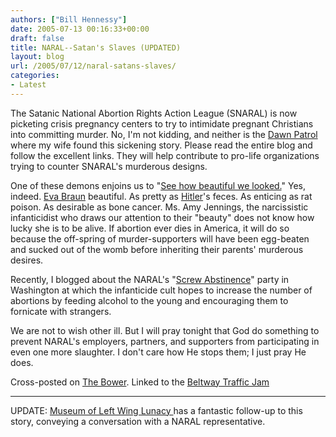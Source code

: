```yaml
---
authors: ["Bill Hennessy"]
date: 2005-07-13 00:16:33+00:00
draft: false
title: NARAL--Satan's Slaves (UPDATED)
layout: blog
url: /2005/07/12/naral-satans-slaves/
categories:
- Latest
---
```


The Satanic National Abortion Rights Action League (SNARAL) is now picketing crisis pregnancy centers to try to intimidate pregnant Christians into committing murder.  No, I'm not kidding, and neither is the [Dawn Patrol ](https://www.dawneden.com/2005/07/naral-pickets-crisis-pregnancy-center.html)where my wife found this sickening story.  Please read the entire blog and follow the  excellent links.  They will help contribute to pro-life organizations trying to counter SNARAL's murderous designs.

One of these demons enjoins us to "[See how beautiful we looked.](https://www.wanaral.org/s05politicalupdates/newsupdates/200506092.shtml)"  Yes, indeed.  [Eva Braun](https://en.wikipedia.org/wiki/Eva_Braun) beautiful.  As pretty as [Hitler](https://en.wikipedia.org/wiki/Hitler)'s feces.  As enticing as rat poison.  As desirable as bone cancer.  Ms. Amy Jennings, the narcissistic infanticidist who draws our attention to their "beauty" does not know how lucky she is to be alive.  If abortion ever dies in America, it will do so because the off-spring of murder-supporters will have been egg-beaten and sucked out of the womb before inheriting their parents' murderous desires.

Recently, I blogged about the NARAL's "[Screw Abstinence](https://www.hennessysview.com/?p=738)" party in Washington at which the infanticide cult hopes to increase the number of abortions by feeding alcohol to the young and encouraging them to fornicate with strangers.

We are not to wish other ill.  But I will pray tonight that God do something to prevent NARAL's employers, partners, and supporters from participating in even one more slaughter.   I don't care how He stops them;  I just pray He does.

Cross-posted on [The Bower](https://thebower.blogspot.com).  Linked to the [Beltway Traffic Jam](https://www.outsidethebeltway.com/archives/11290)


* * *


UPDATE:  [Museum of Left Wing Lunacy ](https://www.museumofleftwinglunacy.com/archives/2005/07/naral_screw_abs.html)has a fantastic follow-up to this story, conveying a conversation with a NARAL representative.  
